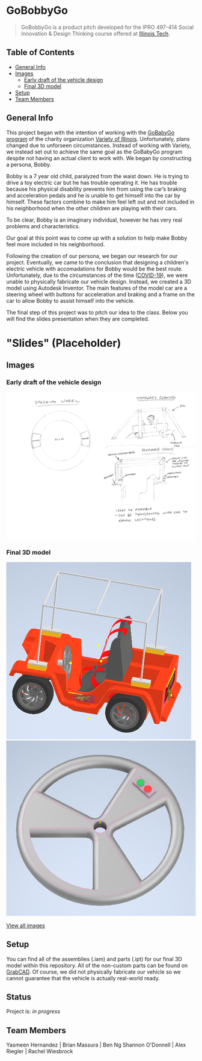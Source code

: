 # GoBobbyGo
> GoBobbyGo is a product pitch developed for the IPRO 497-414 Social Innovation & Design Thinking course offered at [Illinois Tech](https://www.iit.edu/ "Illinois Institute of Technology").

## Table of Contents
* [General Info](#general-info)
* [Images](#images)
  * [Early draft of the vehicle design](#early-draft-of-the-vehicle-design)
  * [Final 3D model](#final-3d-model)
* [Setup](#setup)
* [Team Members](#team-members)

## General Info
This project began with the intention of working with the [GoBabyGo program](https://sites.udel.edu/gobabygo/ "UD Mobility Technology | GoBabyGo!") of the charity organization [Variety of Illinois](https://www.varietyofillinois.org/ "Variety of Illinois"). Unfortunately, plans changed due to unforseen circumstances. Instead of working with Variety, we instead set out to achieve the same goal as the GoBabyGo program despite not having an actual client to work with. We began by constructing a persona, Bobby.

Bobby is a 7 year old child, paralyzed from the waist down. He is trying to drive a toy electric car but he has trouble operating it. He has trouble because his physical disability prevents him from using the car’s braking and acceleration pedals and he is unable to get himself into the car by himself. These factors combine to make him feel left out and not included in his neighborhood when the other children are playing with their cars.

To be clear, Bobby is an imaginary individual, however he has very real problems and characteristics.

Our goal at this point was to come up with a solution to help make Bobby feel more included in his neighborhood.

Following the creation of our persona, we began our research for our project. Eventually, we came to the conclusion that designing a children's electric vehicle with accomadations for Bobby would be the best route. Unfortunately, due to the circumstances of the time ([COVID-19](https://www.cdc.gov/coronavirus/2019-ncov/ "Coronavirus Disease 2019 (COVID-19) | CDC")), we were unable to physically fabricate our vehicle design. Instead, we created a 3D model using Autodesk Inventor. The main features of the model car are a steering wheel with buttons for acceleration and braking and a frame on the car to allow Bobby to assist himself into the vehicle.

The final step of this project was to pitch our idea to the class. Below you will find the slides presentation when they are completed.

# "Slides" (Placeholder) 

## Images
### Early draft of the vehicle design
![Early draft of the vehicle design](./Images/Sketch01.png "Earlist sketch")

### Final 3D model
![Final 3D model of the vehicle](./Images/FinalCarModel00.png "Final car model")
![Final 3D model of the steering wheel](./Images/FinalSteeringWheelModel00.png "Final steering wheel model")

[View all images](./Images "Images folder")

## Setup
You can find all of the assemblies (.iam) and parts (.ipt) for our final 3D model within this repository. All of the non-custom parts can be found on [GrabCAD](https://grabcad.com/ "GrabCAD"). Of course, we did not physically fabricate our vehicle so we cannot guarantee that the vehicle is actually real-world ready.

## Status
Project is: _in progress_

## Team Members
Yasmeen Hernandez | Brian Massura | Ben Ng
Shannon O'Donnell | Alex Riegler | Rachel Wiesbrock
